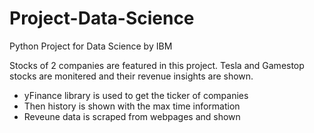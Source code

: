# Project-Data-Science
Python Project for Data Science by IBM 

<p>
Stocks of 2 companies are featured in this project.
Tesla and Gamestop stocks are monitered and their revenue insights are shown. 
</p>
<ul>
  <li>yFinance library is used to get the ticker of companies</li>
  <li>Then history is shown with the max time information</li>
  <li>Reveune data is scraped from webpages and shown</li>
</ul>
